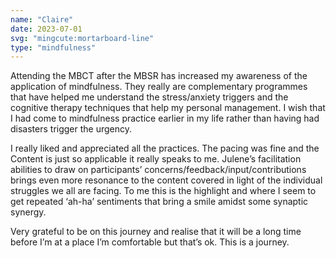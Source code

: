 ```yaml
---
name: "Claire"
date: 2023-07-01
svg: "mingcute:mortarboard-line"
type: "mindfulness"
---
```


Attending the MBCT after the MBSR has increased my awareness of the application of mindfulness. They really are complementary programmes that have helped me understand the stress/anxiety triggers and the cognitive therapy techniques that help my personal management. I wish that I had come to mindfulness practice earlier in my life rather than having had disasters trigger the urgency.

I really liked and appreciated all the practices. The pacing was fine and the Content is just so applicable it really speaks to me. Julene’s facilitation abilities to draw on participants’ concerns/feedback/input/contributions brings even more resonance to the content covered in light of the individual struggles we all are facing. To me this is the highlight and where I seem to get repeated ‘ah-ha’ sentiments that bring a smile amidst some synaptic synergy.

Very grateful to be on this journey and realise that it will be a long time before I’m at a place I’m comfortable but that’s ok. This is a journey.
